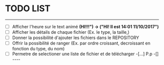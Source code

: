 # TODO LIST
---
- [ ] Afficher l'heure sur le text animé **__(HI!!!")__ -> __("HI! Il est 14:01 11/10/2017")__**
- [ ] Afficher les détails de chaque fichier (Ex. le type, la taille,)
- [ ] Donner la possibilité d'ajouter les fichiers dans le REPOSITORY
- [ ] Offrir la possibilité de ranger (Ex. par ordre croissant, decroissant en fonction du type, du nom)
- [ ] Permetre de selectioner une liste de fichier et de télécharger
-[...] P.p
-[] ----